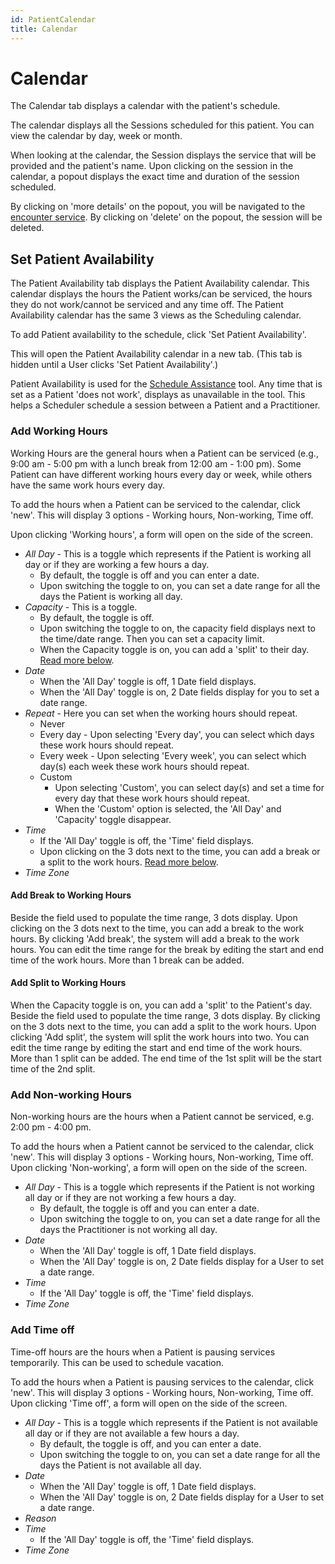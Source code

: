 ```yaml
---
id: PatientCalendar
title: Calendar
---
```

# Calendar

The Calendar tab displays a calendar with the patient's schedule.   

The calendar displays all the Sessions scheduled for this patient. You can view the calendar by day, week or month.

When looking at the calendar, the Session displays the service that will be provided and the patient's name. Upon clicking on the session in the calendar, a popout displays the exact time and duration of the session scheduled. 

By clicking on 'more details' on the popout, you will be navigated to the [encounter service](../Scheduling/SingleEncounters.md/#encounter-services). By clicking on 'delete' on the popout, the session will be deleted.

## Set Patient Availability

The Patient Availability tab displays the Patient Availability calendar. This calendar displays the hours the Patient works/can be serviced, the hours they do not work/cannot be serviced and any time off. The Patient Availability calendar has the same 3 views as the Scheduling calendar. 

To add Patient availability to the schedule, click 'Set Patient Availability'. 

This will open the Patient Availability calendar in a new tab. (This tab is hidden until a User clicks 'Set Patient Availability'.)

Patient Availability is used for the [Schedule Assistance](../Scheduling/ScheduleAssistance.md) tool. Any time that is set as a Patient 'does not work', displays as unavailable in the tool. This helps a Scheduler schedule a session between a Patient and a Practitioner. 


### Add Working Hours
  
Working Hours are the general hours when a Patient can be serviced (e.g., 9:00 am - 5:00 pm with a lunch break from 12:00 am - 1:00 pm). Some Patient can have different working hours every day or week, while others have the same work hours every day. 


To add the hours when a Patient can be serviced to the calendar, click 'new'. This will display 3 options - Working hours, Non-working, Time off. 

Upon clicking 'Working hours', a form will open on the side of the screen. 

- *All Day* - This is a toggle which represents if the Patient is working all day or if they are working a few hours a day. 
    - By default, the toggle is off and you can enter a date.
    - Upon switching the toggle to on, you can set a date range for all the days the Patient is working all day.
- *Capacity* - This is a toggle. 
    - By default, the toggle is off.
    - Upon switching the toggle to on, the capacity field displays next to the time/date range. Then you can set a capacity limit.
    - When the Capacity toggle is on, you can add a 'split' to their day. [Read more below](#add-split-to-working-hours).
- *Date* 
    - When the 'All Day' toggle is off, 1 Date field displays.
    - When the 'All Day' toggle is on, 2 Date fields display for you to set a date range.
- *Repeat* - Here you can set when the working hours should repeat. 
    - Never
    - Every day - Upon selecting 'Every day', you can select which days these work hours should repeat. 
    - Every week -  Upon selecting 'Every week', you can select which day(s) each week these work hours should repeat.
    - Custom 
        - Upon selecting 'Custom', you can select day(s) and set a time for every day that these work hours should repeat.
        - When the 'Custom' option is selected, the 'All Day' and 'Capacity' toggle disappear.
- *Time*
    - If the 'All Day' toggle is off, the 'Time' field displays. 
    - Upon clicking on the 3 dots next to the time, you can add a break or a split to the work hours. [Read more below](#add-break-to-working-hours).
- *Time Zone*

#### Add Break to Working Hours

Beside the field used to populate the time range, 3 dots display. Upon clicking on the 3 dots next to the time, you can add a break to the work hours. By clicking 'Add break', the system will add a break to the work hours. You can edit the time range for the break by editing the start and end time of the work hours. More than 1 break can be added.

#### Add Split to Working Hours

When the Capacity toggle is on, you can add a 'split' to the Patient's day. Beside the field used to populate the time range, 3 dots display. By clicking on the 3 dots next to the time, you can add a split to the work hours. Upon clicking 'Add split', the system will split the work hours into two. You can edit the time range by editing the start and end time of the work hours. More than 1 split can be added. The end time of the 1st split will be the start time of the 2nd split. 

### Add Non-working Hours

Non-working hours are the hours when a Patient cannot be serviced, e.g. 2:00 pm - 4:00 pm. 

To add the hours when a Patient cannot be serviced to the calendar, click 'new'. This will display 3 options - Working hours, Non-working, Time off. Upon clicking 'Non-working', a form will open on the side of the screen. 

- *All Day* - This is a toggle which represents if the Patient is not working all day or if they are not working a few hours a day. 
    - By default, the toggle is off and you can enter a date.
    - Upon switching the toggle to on, you can set a date range for all the days the Practitioner is not working all day.
- *Date* 
    - When the 'All Day' toggle is off, 1 Date field displays.
    - When the 'All Day' toggle is on, 2 Date fields display for a User to set a date range. 
- *Time*
    - If the 'All Day' toggle is off, the 'Time' field displays. 
- *Time Zone*

### Add Time off 

Time-off hours are the hours when a Patient is pausing services temporarily. This can be used to schedule vacation. 

To add the hours when a Patient is pausing services to the calendar, click 'new'. This will display 3 options - Working hours, Non-working, Time off. Upon clicking 'Time off', a form will open on the side of the screen. 

- *All Day* - This is a toggle which represents if the Patient is not available all day or if they are not available a few hours a day. 
    - By default, the toggle is off, and you can enter a date.
    - Upon switching the toggle to on, you can set a date range for all the days the Patient is not available all day. 
- *Date* 
    - When the 'All Day' toggle is off, 1 Date field displays.
    - When the 'All Day' toggle is on, 2 Date fields display for a User to set a date range.
- *Reason*
- *Time*
    - If the 'All Day' toggle is off, the 'Time' field displays. 
- *Time Zone*